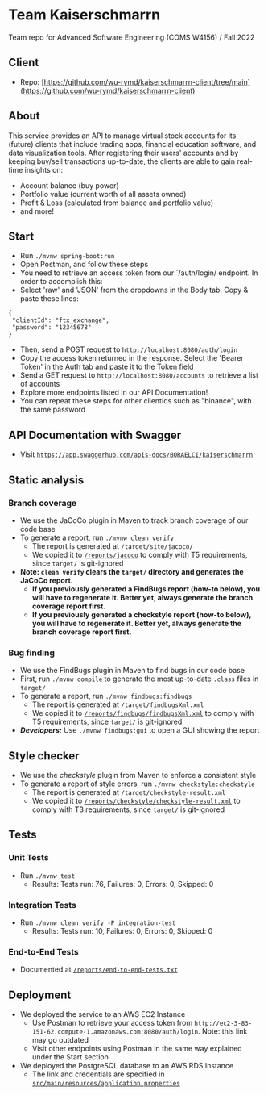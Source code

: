 # Team Kaiserschmarrn

Team repo for Advanced Software Engineering (COMS W4156) / Fall 2022

## Client

- Repo: [https://github.com/wu-rymd/kaiserschmarrn-client/tree/main](https://github.com/wu-rymd/kaiserschmarrn-client)

## About

This service provides an API to manage virtual stock accounts for its (future) clients that include trading apps, financial education software, and data visualization tools.
After registering their users' accounts and by keeping buy/sell transactions up-to-date, the clients are able to gain real-time insights on:

- Account balance (buy power)
- Portfolio value (current worth of all assets owned)
- Profit & Loss (calculated from balance and portfolio value)
- and more!

## Start

- Run `./mvnw spring-boot:run`
- Open Postman, and follow these steps
- You need to retrieve an access token from our `/auth/login/ endpoint. In order to accomplish this:
- Select 'raw' and 'JSON' from the dropdowns in the Body tab. Copy & paste these lines:
```
{
 "clientId": "ftx_exchange",
 "password": "12345678"
}
```
- Then, send a POST request to `http://localhost:8080/auth/login`
- Copy the access token returned in the response. Select the 'Bearer Token' in the Auth tab and paste it to the Token field
- Send a GET request to `http://localhost:8080/accounts` to retrieve a list of accounts
- Explore more endpoints listed in our API Documentation!
- You can repeat these steps for other clientIds such as "binance", with the same password

## API Documentation with Swagger

- Visit [`https://app.swaggerhub.com/apis-docs/BORAELCI/kaiserschmarrn`](https://app.swaggerhub.com/apis-docs/BORAELCI/kaiserschmarrn)

## Static analysis

### Branch coverage

- We use the JaCoCo plugin in Maven to track branch coverage of our code base
- To generate a report, run `./mvnw clean verify`
  - The report is generated at `/target/site/jacoco/`
  - We copied it to [`/reports/jacoco`](https://github.com/wu-rymd/kaiserschmarrn/blob/main/reports/jacoco) to comply with T5 requirements, since `target/` is git-ignored
- **Note: `clean verify` clears the `target/` directory and generates the JaCoCo report.**
  - **If you previously generated a FindBugs report (how-to below), you will have to regenerate it. Better yet, always generate the branch coverage report **first**.**
  - **If you previously generated a checkstyle report (how-to below), you will have to regenerate it. Better yet, always generate the branch coverage report **first**.**

### Bug finding

- We use the FindBugs plugin in Maven to find bugs in our code base
- First, run `./mvnw compile` to generate the most up-to-date `.class` files in `target/`
- To generate a report, run `./mvnw findbugs:findbugs`
  - The report is generated at `/target/findbugsXml.xml`
  - We copied it to [`/reports/findbugs/findbugsXml.xml`](https://github.com/wu-rymd/kaiserschmarrn/blob/main/reports/findbugs/findbugsXml.xml) to comply with T5 requirements, since `target/` is git-ignored
- **_Developers:_** Use `./mvnw findbugs:gui` to open a GUI showing the report

## Style checker

- We use the _checkstyle_ plugin from Maven to enforce a consistent style
- To generate a report of style errors, run `./mvnw checkstyle:checkstyle`
  - The report is generated at `/target/checkstyle-result.xml`
  - We copied it to [`/reports/checkstyle/checkstyle-result.xml`](https://github.com/wu-rymd/kaiserschmarrn/blob/main/reports/checkstyle/checkstyle-result.xml) to comply with T3 requirements, since `target/` is git-ignored

## Tests

### Unit Tests

- Run `./mvnw test`
  - Results: Tests run: 76, Failures: 0, Errors: 0, Skipped: 0

### Integration Tests

- Run `./mvnw clean verify -P integration-test`
  - Results: Tests run: 10, Failures: 0, Errors: 0, Skipped: 0
  
### End-to-End Tests
- Documented at [`/reports/end-to-end-tests.txt`](https://github.com/wu-rymd/kaiserschmarrn/blob/main/reports/end-to-end-tests.txt)

## Deployment

- We deployed the service to an AWS EC2 Instance
  - Use Postman to retrieve your access token from `http://ec2-3-83-151-62.compute-1.amazonaws.com:8080/auth/login`. Note: this link may go outdated
  - Visit other endpoints using Postman in the same way explained under the Start section
- We deployed the PostgreSQL database to an AWS RDS Instance
  - The link and credentials are specified in [`src/main/resources/application.properties`](https://github.com/wu-rymd/kaiserschmarrn/blob/main/src/main/resources/application.properties)
